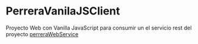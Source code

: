 # PerreraVanilaJSClient

Proyecto Web con Vanilla JavaScript para consumir un el servicio rest del proyecto [perreraWebService](https://github.com/ipartek/perreraWebService)

